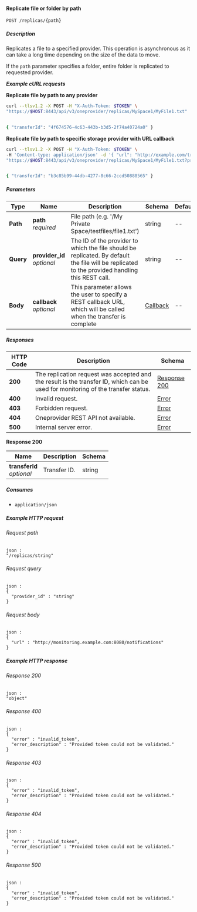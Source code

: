 
<a name="replicate_file"></a>
#### Replicate file or folder by path
```
POST /replicas/{path}
```


##### Description
Replicates a file to a specified provider. This operation is asynchronous as it can take a long time depending on the size of the data to move.

If the `path` parameter specifies a folder, entire folder is replicated to requested provider.

***Example cURL requests***

**Replicate file by path to any provider**
```bash
curl --tlsv1.2 -X POST -H "X-Auth-Token: $TOKEN" \
"https://$HOST:8443/api/v3/oneprovider/replicas/MySpace1/MyFile1.txt"


{ "transferId": "4f674576-4c63-443b-b3d5-2f74a40724a0" }
```

**Replicate file by path to specific storage provider with URL callback**
```bash
curl --tlsv1.2 -X POST -H "X-Auth-Token: $TOKEN" \
-H 'Content-type: application/json' -d '{ "url": "http://example.com/transfer_complete" }' \
"https://$HOST:8443/api/v3/oneprovider/replicas/MySpace1/MyFile1.txt?provider_id=7a0d2c4d-aa00-43df-9e96-cac98b2816bb"


{ "transferId": "b3c85b99-44db-4277-8c66-2ccd50888565" }
```


##### Parameters

|Type|Name|Description|Schema|Default|
|---|---|---|---|---|
|**Path**|**path**  <br>*required*|File path (e.g. '/My Private Space/testfiles/file1.txt')|string|--|
|**Query**|**provider_id**  <br>*optional*|The ID of the provider to which the file should be replicated. By default the file will be replicated to the provided handling this REST call.|string|--|
|**Body**|**callback**  <br>*optional*|This parameter allows the user to specify a REST callback URL, which will be called when the transfer is complete|[Callback](../definitions/Callback.md#callback)|--|


##### Responses

|HTTP Code|Description|Schema|
|---|---|---|
|**200**|The replication request was accepted and the result is the transfer ID, which can be used for monitoring of the transfer status.|[Response 200](#replicate_file-response-200)|
|**400**|Invalid request.|[Error](../definitions/Error.md#error)|
|**403**|Forbidden request.|[Error](../definitions/Error.md#error)|
|**404**|Oneprovider REST API not available.|[Error](../definitions/Error.md#error)|
|**500**|Internal server error.|[Error](../definitions/Error.md#error)|

<a name="replicate_file-response-200"></a>
**Response 200**

|Name|Description|Schema|
|---|---|---|
|**transferId**  <br>*optional*|Transfer ID.|string|


##### Consumes

* `application/json`


##### Example HTTP request

###### Request path
```
json :
"/replicas/string"
```


###### Request query
```
json :
{
  "provider_id" : "string"
}
```


###### Request body
```
json :
{
  "url" : "http://monitoring.example.com:8080/notifications"
}
```


##### Example HTTP response

###### Response 200
```
json :
"object"
```


###### Response 400
```
json :
{
  "error" : "invalid_token",
  "error_description" : "Provided token could not be validated."
}
```


###### Response 403
```
json :
{
  "error" : "invalid_token",
  "error_description" : "Provided token could not be validated."
}
```


###### Response 404
```
json :
{
  "error" : "invalid_token",
  "error_description" : "Provided token could not be validated."
}
```


###### Response 500
```
json :
{
  "error" : "invalid_token",
  "error_description" : "Provided token could not be validated."
}
```




